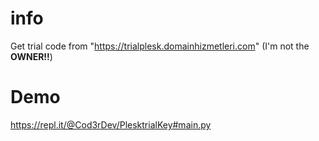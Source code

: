 # info

Get trial code from "https://trialplesk.domainhizmetleri.com" (I'm not the **OWNER!!**)

# Demo

https://repl.it/@Cod3rDev/PlesktrialKey#main.py
